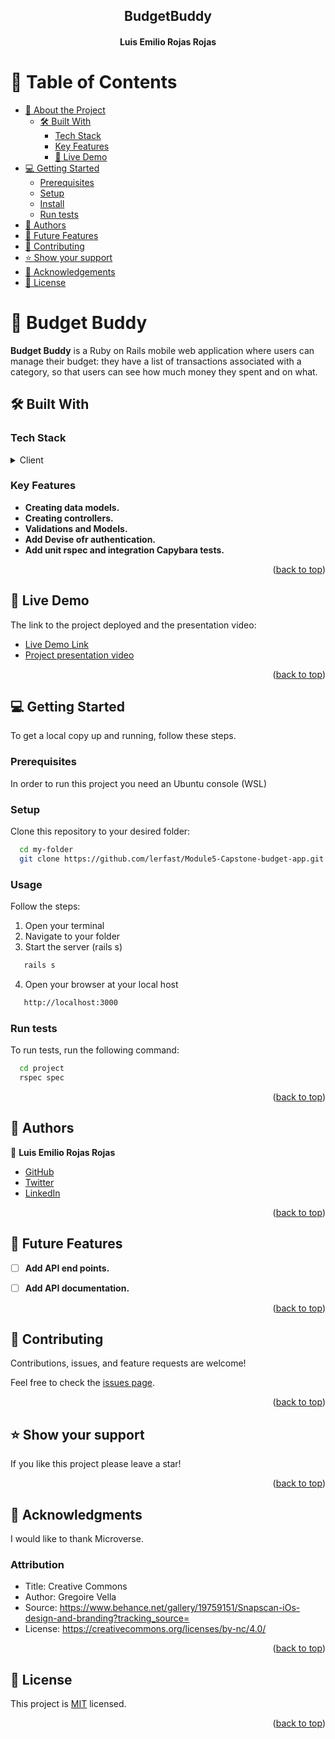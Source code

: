 <a name="readme-top"></a>

<div align="center">

  <h2><b>BudgetBuddy</b></h2>
  <h4>Luis Emilio Rojas Rojas</h4>

</div>

<!-- TABLE OF CONTENTS -->

# 📗 Table of Contents

- [📖 About the Project](#about-project)
  - [🛠 Built With](#built-with)
    - [Tech Stack](#tech-stack)
    - [Key Features](#key-features)
    - [🚀 Live Demo](#live-demo)
- [💻 Getting Started](#getting-started)
  - [Prerequisites](#prerequisites)
  - [Setup](#setup)
  - [Install](#install)
  - [Run tests](#run-tests)
- [👥 Authors](#authors)
- [🔭 Future Features](#future-features)
- [🤝 Contributing](#contributing)
- [⭐️ Show your support](#support)
- [🙏 Acknowledgements](#acknowledgements)
- [📝 License](#license)

<!-- PROJECT DESCRIPTION -->

# 📖 Budget Buddy <a name="about-project"></a>

**Budget Buddy** is a Ruby on Rails mobile web application where users can manage their budget: they have a list of transactions associated with a category, so that users can see how much money they spent and on what.

## 🛠 Built With <a name="built-with"></a>

### Tech Stack <a name="tech-stack"></a>

<details>
  <summary>Client</summary>
  <ul>
    <li><a href="https://rubyonrails.org/">Ruby on Rails</a></li>
  </ul>
</details>

<!-- Features -->

### Key Features <a name="key-features"></a>

- **Creating data models.**
- **Creating controllers.**
- **Validations and Models.**
- **Add Devise ofr authentication.**
- **Add unit rspec and integration Capybara tests.**

<p align="right">(<a href="#readme-top">back to top</a>)</p>

## 🚀 Live Demo <a name="live-demo"></a>

 The link to the project deployed and the presentation video:

- [Live Demo Link](https://mybudgetappbyme.onrender.com)
- [Project presentation video](https://www.loom.com/share/3223814f988341dcabf9407e5000beb0)

<p align="right">(<a href="#readme-top">back to top</a>)</p>

<!-- GETTING STARTED -->

## 💻 Getting Started <a name="getting-started"></a>

To get a local copy up and running, follow these steps.

### Prerequisites

In order to run this project you need an Ubuntu console (WSL)

### Setup

Clone this repository to your desired folder:

```sh
  cd my-folder
  git clone https://github.com/lerfast/Module5-Capstone-budget-app.git
```

### Usage

Follow the steps:

1. Open your terminal
2. Navigate to your folder
3. Start the server (rails s)
```sh
   rails s
```
4. Open your browser at your local host
```sh
   http://localhost:3000
```

### Run tests

To run tests, run the following command:

```sh
  cd project
  rspec spec
```

<p align="right">(<a href="#readme-top">back to top</a>)</p>

<!-- AUTHORS -->

## 👥 Authors <a name="authors"></a>

👤 **Luis Emilio Rojas Rojas**

- [GitHub](https://github.com/lerfast)
- [Twitter](https://twitter.com/lerfast)
- [LinkedIn](https://www.linkedin.com/in/luis-emilio-rojas-rojas-6ba90a8a/)


<p align="right">(<a href="#readme-top">back to top</a>)</p>

<!-- FUTURE FEATURES -->

## 🔭 Future Features <a name="future-features"></a>

- [ ] **Add API end points.**
- [ ] **Add API documentation.**


<p align="right">(<a href="#readme-top">back to top</a>)</p>

<!-- CONTRIBUTING -->

## 🤝 Contributing <a name="contributing"></a>

Contributions, issues, and feature requests are welcome!

Feel free to check the [issues page](https://github.com/lerfast/Module5-Capstone-budget-app/issues).

<p align="right">(<a href="#readme-top">back to top</a>)</p>

<!-- SUPPORT -->

## ⭐️ Show your support <a name="support"></a>

If you like this project please leave a star!

<p align="right">(<a href="#readme-top">back to top</a>)</p>

<!-- ACKNOWLEDGEMENTS -->

## 🙏 Acknowledgments <a name="acknowledgements"></a>

I would like to thank Microverse.

<h3><b>Attribution</b></h3>

- Title: Creative Commons
- Author: Gregoire Vella
- Source: https://www.behance.net/gallery/19759151/Snapscan-iOs-design-and-branding?tracking_source=
- License: https://creativecommons.org/licenses/by-nc/4.0/

<p align="right">(<a href="#readme-top">back to top</a>)</p>

<!-- LICENSE -->

## 📝 License <a name="license"></a>

This project is [MIT](./LICENSE) licensed.

<p align="right">(<a href="#readme-top">back to top</a>)</p>